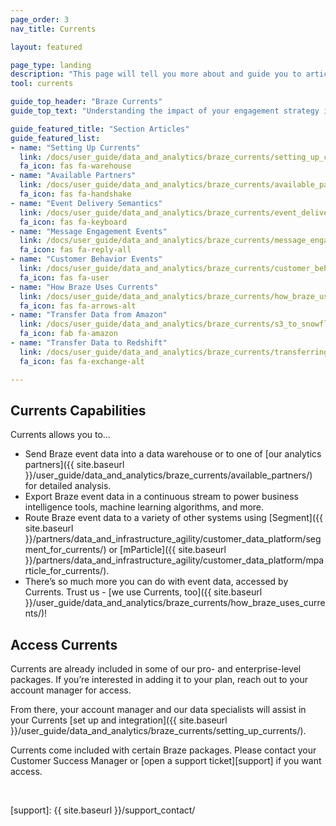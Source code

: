 ```yaml
---
page_order: 3
nav_title: Currents

layout: featured

page_type: landing
description: "This page will tell you more about and guide you to articles related to the Braze data product called Currents."
tool: currents

guide_top_header: "Braze Currents"
guide_top_text: "Understanding the impact of your engagement strategy is critical in informing your iteration and optimization of your communications with your users. To ensure that this valuable engagement data is tightly integrated with the rest of your operations, the Braze platform tracks a wide array of event data from your integration for analysis, retargeting, and other use-cases elsewhere within your own systems. <br> <br> To access this data for analysis, we recommend our Currents tool, a simple way to stream continuously updating data in a seamless circuit. Use Currents to send event data to one of <a href='https://www.braze.com/docs/user_guide/data_and_analytics/braze_currents/available_partners/'>our many data partners</a> and begin using your data more intelligently sooner than you think!"

guide_featured_title: "Section Articles"
guide_featured_list:
- name: "Setting Up Currents"
  link: /docs/user_guide/data_and_analytics/braze_currents/setting_up_currents/
  fa_icon: fas fa-warehouse
- name: "Available Partners"
  link: /docs/user_guide/data_and_analytics/braze_currents/available_partners/
  fa_icon: fas fa-handshake
- name: "Event Delivery Semantics"
  link: /docs/user_guide/data_and_analytics/braze_currents/event_delivery_semantics/
  fa_icon: fas fa-keyboard
- name: "Message Engagement Events"
  link: /docs/user_guide/data_and_analytics/braze_currents/message_engagement_events/
  fa_icon: fas fa-reply-all
- name: "Customer Behavior Events"
  link: /docs/user_guide/data_and_analytics/braze_currents/customer_behavior_events/
  fa_icon: fas fa-user
- name: "How Braze Uses Currents"
  link: /docs/user_guide/data_and_analytics/braze_currents/how_braze_uses_currents/
  fa_icon: fas fa-arrows-alt
- name: "Transfer Data from Amazon"
  link: /docs/user_guide/data_and_analytics/braze_currents/s3_to_snowflake/
  fa_icon: fab fa-amazon
- name: "Transfer Data to Redshift"
  link: /docs/user_guide/data_and_analytics/braze_currents/transferring_data_to_redshift/
  fa_icon: fas fa-exchange-alt

---
```


## Currents Capabilities

Currents allows you to…
* Send Braze event data into a data warehouse or to one of [our analytics partners]({{ site.baseurl }}/user_guide/data_and_analytics/braze_currents/available_partners/) for detailed analysis.
* Export Braze event data in a continuous stream to power business intelligence tools, machine learning algorithms, and more.
* Route Braze event data to a variety of other systems using [Segment]({{ site.baseurl }}/partners/data_and_infrastructure_agility/customer_data_platform/segment_for_currents/) or [mParticle]({{ site.baseurl }}/partners/data_and_infrastructure_agility/customer_data_platform/mparticle_for_currents/).
* There’s so much more you can do with event data, accessed by Currents. Trust us - [we use Currents, too]({{ site.baseurl }}/user_guide/data_and_analytics/braze_currents/how_braze_uses_currents/)!

## Access Currents

Currents are already included in some of our pro- and enterprise-level packages. If you’re interested in adding it to your plan, reach out to your account manager for access.

From there, your account manager and our data specialists will assist in your Currents [set up and integration]({{ site.baseurl }}/user_guide/data_and_analytics/braze_currents/setting_up_currents/).

Currents come included with certain Braze packages. Please contact your Customer Success Manager or [open a support ticket][support] if you want access.


<br>

[support]: {{ site.baseurl }}/support_contact/

